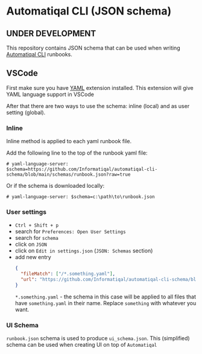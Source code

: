 # Automatiqal CLI (JSON schema)

## UNDER DEVELOPMENT

This repository contains JSON schema that can be used when writing [Automatiqal CLI](https://github.com/Informatiqal/automatiqal-cli) runbooks.

## VSCode

First make sure you have [YAML](https://marketplace.visualstudio.com/items?itemName=redhat.vscode-yaml) extension installed. This extension will give YAML language support in VSCode

After that there are two ways to use the schema: inline (local) and as user setting (global).

### Inline

Inline method is applied to each yaml runbook file.

Add the following line to the top of the runbook yaml file:

`# yaml-language-server: $schema=https://github.com/Informatiqal/automatiqal-cli-schema/blob/main/schemas/runbook.json?raw=true`

Or if the schema is downloaded locally:

`# yaml-language-server: $schema=c:\path\to\runbook.json`

### User settings

- `Ctrl + Shift + p`
- search for `Preferences: Open User Settings`
- search for `schema`
- click on `JSON`
- click on `Edit in settings.json` (`JSON: Schemas` section)
- add new entry
  ```json
  {
    "fileMatch": ["/*.something.yaml"],
    "url": "https://github.com/Informatiqal/automatiqal-cli-schema/blob/main/schemas/runbook.json?raw=true"
  }
  ```
  `*.something.yaml` - the schema in this case will be applied to all files that have `something.yaml` in their name. Replace `something` with whatever you want.

### UI Schema

`runbook.json` schema is used to produce `ui_schema.json`. This (simplified) schema can be used when creating UI on top of `Automatiqal`
